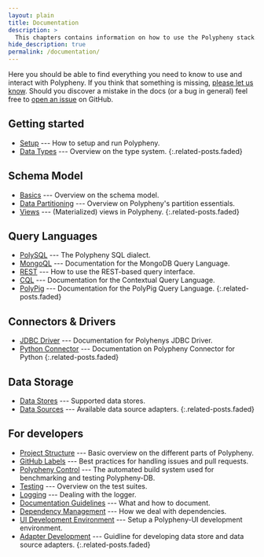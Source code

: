 ```yaml
---
layout: plain
title: Documentation
description: >
  This chapters contains information on how to use the Polypheny stack.
hide_description: true
permalink: /documentation/
---
```


Here you should be able to find everything you need to know to use and interact with Polypheny. If you think that something is missing, [please let us know](https://github.com/polypheny/Website/issues). Should you discover a mistake in the docs (or a bug in general) feel free to [open an issue](https://github.com/polypheny/Website/issues) on GitHub.


## Getting started
* [Setup] --- How to setup and run Polypheny.
* [Data Types] --- Overview on the type system.
{:.related-posts.faded}


## Schema Model
* [Basics] --- Overview on the schema model.
* [Data Partitioning] --- Overview on Polypheny's partition essentials.
* [Views] --- (Materialized) views in Polypheny.
{:.related-posts.faded}


## Query Languages
* [PolySQL] --- The Polypheny SQL dialect.
* [MongoQL] --- Documentation for the MongoDB Query Language.
* [REST] --- How to use the REST-based query interface.
* [CQL] --- Documentation for the Contextual Query Language.
* [PolyPig] --- Documentation for the PolyPig Query Language.
{:.related-posts.faded}


## Connectors & Drivers
* [JDBC Driver] --- Documentation for Polyhenys JDBC Driver.
* [Python Connector] --- Documentation on Polypheny Connector for Python
{:.related-posts.faded}


## Data Storage
* [Data Stores] --- Supported data stores.
* [Data Sources] --- Available data source adapters.
{:.related-posts.faded}


## For developers
* [Project Structure] --- Basic overview on the different parts of Polypheny.
* [GitHub Labels] --- Best practices for handling issues and pull requests.
* [Polypheny Control] --- The automated build system used for benchmarking and testing Polypheny-DB.
* [Testing] --- Overview on the test suites.
* [Logging] --- Dealing with the logger.
* [Documentation Guidelines] --- What and how to document.
* [Dependency Management] --- How we deal with dependencies.
* [UI Development Environment] --- Setup a Polypheny-UI development environment.
* [Adapter Development] --- Guidline for developing data store and data source adapters.
{:.related-posts.faded}


[Setup]: /release
[Data Types]: Types.md

[Basics]: SchemaModel.md
[Data Partitioning]: DataPartitioning.md
[Views]: Views.md

[PolySQL]: PolySQL/README.md
[MongoQL]: MongoQl/README.md
[REST]: REST/README.md
[CQL]: CQL/README.md
[PolyPig]: PolyPig/README.md

[JDBC Driver]: Drivers/JDBCDriver/README.md
[Python Connector]: Drivers/PythonConnector/README.md

[Data Stores]: Stores/README.md
[Data Sources]: Sources/README.md

[Project Structure]: ProjectStructure.md
[GitHub Labels]: Labels.md
[Polypheny Control]: Polypheny-Control.md
[Testing]: Testing.md
[Logging]: Logging.md
[Documentation Guidelines]: Documentation.md
[Dependency Management]: Dependencies.md
[UI Development Environment]: UI-Dev-Env.md
[Adapter Development]: AdapterDev.md

